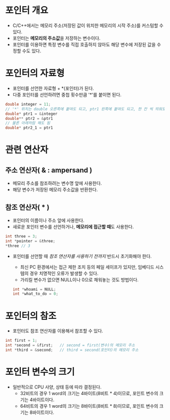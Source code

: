 # 포인터 개요

- C/C++에서는 메모리 주소(저장된 값이 위치한 메모리의 시작 주소)를 커스텀할 수 있다.
- 포인터는 **메모리의 주소값**을 저장하는 변수이다.
- 포인터를 이용하면 특정 변수를 직접 호출하지 않아도 해당 변수에 저장된 값을 수정할 수도 있다.

# 포인터의 자료형

- 포인터를 선언한 자료형 + *(포인터)가 된다.
- 다중 포인터를 선언하려면 중첩 횟수만큼 '*'를 붙이면 된다.

```c
double integer = 11;
// '*' 위치는 double 오른쪽에 붙여도 되고, ptr1 왼쪽에 붙여도 되고, 한 칸 씩 띄워도 된다.
double* ptr1 = &integer
double** ptr2 = &ptr1
// 물론 아래처럼 해도 됨
double* ptr2_1 = ptr1
```

# 관련 연산자

## 주소 연산자( & : ampersand )

- 메모리 주소를 참조하려는 변수명 앞에 사용한다.
- 해당 변수가 저장된 메모리 주소값을 반환한다.

## 참조 연산자( * )

- 포인터의 이름이나 주소 앞에 사용한다.
- 새로운 포인터 변수를 선언하거나, **메모리에 접근할 때**도 사용한다.

```c
int three = 3;
int *pointer = &three;
*three // 3
```

- 포인터를 선언할 때 *참조 연산자를 사용하기 전까지* 반드시 초기화해야 한다.
    - 최신 PC 환경에서는 접근 제한 조치 등의 페일 세이프가 있지만, 임베디드 시스템의 경우 치명적인 오류가 발생할 수 있다.
    - 가리킬 변수가 없으면 NULL이나 0으로 채워놓는 것도 방법이다.

    ```c
    int *whoami = NULL;
    int *what_to_do = 0;
    ```

# 포인터의 참조

- 포인터도 참조 연산자를 이용해서 참조할 수 있다.

```c
int first = 1;
int *second = &first;   // second = first(변수)의 메모리 주소
int *third = &second;   // third = second(포인터)의 메모리 주소
```
# 포인터 변수의 크기

- 일반적으로 CPU 사양, 상태 등에 따라 결정된다.
    - 32비트의 경우 1 word의 크기는 4바이트(8비트 * 4)이므로, 포인트 변수의 크기는 4바이트이다.
    - 64비트의 경우 1 word의 크기는 8바이트(8비트 * 8)이므로, 포인트 변수의 크기는 8바이트이다.
